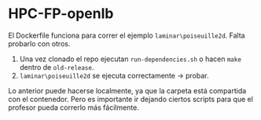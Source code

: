 # HPC-FP-openlb

El Dockerfile funciona para correr el ejemplo `laminar\poiseuille2d`. Falta probarlo con otros.

1. Una vez clonado el repo ejecutan `run-dependencies.sh` o hacen `make` dentro de `old-release`.
2. `laminar\poiseuille2d` se ejecuta correctamente -> probar.

Lo anterior puede hacerse localmente, ya que la carpeta está compartida con el contenedor. Pero es importante ir dejando ciertos scripts para que el profesor pueda correrlo más fácilmente.